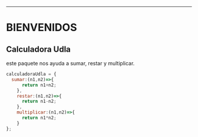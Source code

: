 ******

# BIENVENIDOS
## Calculadora Udla

este paquete nos ayuda a sumar, restar y multiplicar.

```javascript
calculadoraUdla = {
  sumar:(n1,n2)=>{
      return n1+n2;
    },
    restar:(n1,n2)=>{
      return n1-n2;
    },
    multiplicar:(n1,n2)=>{
      return n1*n2;
    }
};

```